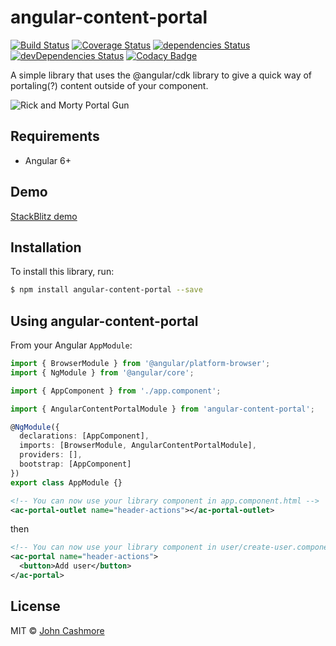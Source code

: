 # angular-content-portal

[![Build Status](https://travis-ci.org/JohnCashmore/angular-content-portal.svg?branch=master)](https://travis-ci.org/JohnCashmore/angular-content-portal) [![Coverage Status](https://coveralls.io/repos/github/JohnCashmore/angular-content-portal/badge.svg?branch=master)](https://coveralls.io/github/JohnCashmore/angular-content-portal?branch=master) [![dependencies Status](https://david-dm.org/johncashmore/angular-content-portal/status.svg)](https://david-dm.org/johncashmore/angular-content-portal) [![devDependencies Status](https://david-dm.org/johncashmore/angular-content-portal/dev-status.svg)](https://david-dm.org/johncashmore/angular-content-portal?type=dev) [![Codacy Badge](https://api.codacy.com/project/badge/Grade/13e634f2f4364443bf44c3438ced9b06)](https://www.codacy.com/app/cashy/angular-content-portal?utm_source=github.com&amp;utm_medium=referral&amp;utm_content=JohnCashmore/angular-content-portal&amp;utm_campaign=Badge_Grade)

A simple library that uses the @angular/cdk library to give a quick way of portaling(?) content outside of your component.

![Rick and Morty Portal Gun](http://paulwelsh.info/angular-content-portal/portal-gun.jpg)

## Requirements

* Angular 6+

## Demo

[StackBlitz demo](https://stackblitz.com/github/JohnCashmore/angular-content-portal)

## Installation

To install this library, run:

```bash
$ npm install angular-content-portal --save
```

## Using angular-content-portal

From your Angular `AppModule`:

```typescript
import { BrowserModule } from '@angular/platform-browser';
import { NgModule } from '@angular/core';

import { AppComponent } from './app.component';

import { AngularContentPortalModule } from 'angular-content-portal';

@NgModule({
  declarations: [AppComponent],
  imports: [BrowserModule, AngularContentPortalModule],
  providers: [],
  bootstrap: [AppComponent]
})
export class AppModule {}
```

```xml
<!-- You can now use your library component in app.component.html -->
<ac-portal-outlet name="header-actions"></ac-portal-outlet>
```

then

```xml
<!-- You can now use your library component in user/create-user.component.html -->
<ac-portal name="header-actions">
  <button>Add user</button>
</ac-portal>
```

## License

MIT © [John Cashmore](mailto:john@cashmo.re)
